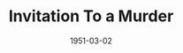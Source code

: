 ---
title: Invitation To a Murder
date: 1951-03-02
opening_date: 1951-03-02
closing_date: 1951-03-10
layout: productions
playbill:
Theatre: Theatre Jacksonville
Venue: Little Theatre
cast:
- Detective Sergeant Selbridge: E.L. Patton, Jr.
- Doctor Linton: George Durney
- Estelle Channing: Yvonne Peairs
- Horatio Channing: Gene Sayre
- Jeanette Thorne: Midge Veal
- Lorinda Channing: Louise Howarth
- Martin: Elmo Lehman
- Mr. Dickson: Larry Zell
- Pedro: Gene Patton
- Peter Thorne: David Mozo
- Walter Channing: Walter D. Smith
crew:
- Art Work: Elva Stein
- Assistant Director: Edna Spindel
- Assistant Electrician: Su Hawkins
- Curtain: L.J. Gift
- Director: Paul E. Geisenhof
- Electrician:
  - Ozzie De Armona
  - Walter Quattlebaum
- Make-up Assistant:
  - Jane Porter
  - Roy Meischner
  - Norma Barri
  - Jack Vaughn
  - Ernestine Taylor
  - Bill Gibbs
  - Ruth Hamilton
  - Larry Zell
  - Doris Hobgood
- Make-up Chairman: Richard Kaszner
- Properties Assistant:
  - Evelyn Moccia
  - Mrs. L.L. Parks
  - Dr. Harry A. Nevel
- Properties Chairman: Margaret Lafferty
- Set and Technical Direction: Pete House
- Set Construction and Painting:
  - Larry Zell
  - Carl Hagen
  - Walter Quattlebaum
  - Laurel Barton
  - Gloria Meekins
  - Frankie Goldberg
  - Bill Gibbs
  - Peggy Gift
  - L.J. Gift
  - Budd Porter
  - Richard Kaszner
  - James Beach
  - Elmo Lehman
- Sound and Music: Peggy Gift
- Stage Manager: Sue Miller
- Wardrobe Assistant:
  - Ann Love
  - Janet Sucow
  - Edithe Price
  - Laurel Barton
  - Karen O'Shaughnessy
  - Polly Clendenning
  - Grace Ogden
  - Mary Sober
- Wardrobe Chairman: Margaret Fairweather
orchestra:
---